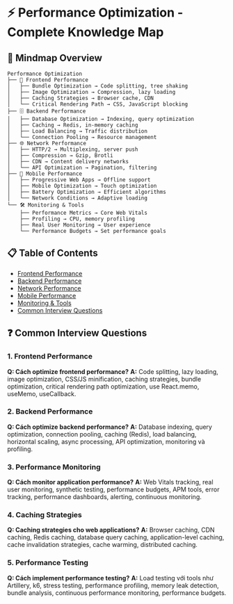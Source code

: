 # ⚡ Performance Optimization - Complete Knowledge Map

## 🧠 Mindmap Overview
```
Performance Optimization
├── 🚀 Frontend Performance
│   ├── Bundle Optimization → Code splitting, tree shaking
│   ├── Image Optimization → Compression, lazy loading
│   ├── Caching Strategies → Browser cache, CDN
│   └── Critical Rendering Path → CSS, JavaScript blocking
├── 🗄️ Backend Performance
│   ├── Database Optimization → Indexing, query optimization
│   ├── Caching → Redis, in-memory caching
│   ├── Load Balancing → Traffic distribution
│   └── Connection Pooling → Resource management
├── 🌐 Network Performance
│   ├── HTTP/2 → Multiplexing, server push
│   ├── Compression → Gzip, Brotli
│   ├── CDN → Content delivery networks
│   └── API Optimization → Pagination, filtering
├── 📱 Mobile Performance
│   ├── Progressive Web Apps → Offline support
│   ├── Mobile Optimization → Touch optimization
│   ├── Battery Optimization → Efficient algorithms
│   └── Network Conditions → Adaptive loading
└── 🛠️ Monitoring & Tools
    ├── Performance Metrics → Core Web Vitals
    ├── Profiling → CPU, memory profiling
    ├── Real User Monitoring → User experience
    └── Performance Budgets → Set performance goals
```

## 📋 Table of Contents
- [Frontend Performance](#frontend-performance)
- [Backend Performance](#backend-performance)
- [Network Performance](#network-performance)
- [Mobile Performance](#mobile-performance)
- [Monitoring & Tools](#monitoring--tools)
- [Common Interview Questions](#common-interview-questions)

## ❓ Common Interview Questions

### 1. Frontend Performance
**Q: Cách optimize frontend performance?**
**A:** Code splitting, lazy loading, image optimization, CSS/JS minification, caching strategies, bundle optimization, critical rendering path optimization, use React.memo, useMemo, useCallback.

### 2. Backend Performance
**Q: Cách optimize backend performance?**
**A:** Database indexing, query optimization, connection pooling, caching (Redis), load balancing, horizontal scaling, async processing, API optimization, monitoring và profiling.

### 3. Performance Monitoring
**Q: Cách monitor application performance?**
**A:** Web Vitals tracking, real user monitoring, synthetic testing, performance budgets, APM tools, error tracking, performance dashboards, alerting, continuous monitoring.

### 4. Caching Strategies
**Q: Caching strategies cho web applications?**
**A:** Browser caching, CDN caching, Redis caching, database query caching, application-level caching, cache invalidation strategies, cache warming, distributed caching.

### 5. Performance Testing
**Q: Cách implement performance testing?**
**A:** Load testing với tools như Artillery, k6, stress testing, performance profiling, memory leak detection, bundle analysis, continuous performance monitoring, performance budgets. 